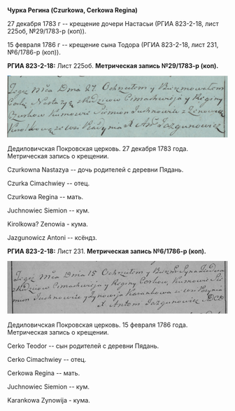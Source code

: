**Чурка Регина (Czurkowa, Cerkowa Regina)**

27 декабря 1783 г -- крещение дочери Настасьи (РГИА 823-2-18, лист
225об, №29/1783-р (коп)).

15 февраля 1786 г -- крещение сына Тодора (РГИА 823-2-18, лист 231,
№6/1786-р (коп)).

**РГИА 823-2-18:** Лист 225об. **Метрическая запись №29/1783-р (коп).**

![](./media/5fddd743219359923f64048b853df834f2f77db9.png)

Дедиловичская Покровская церковь. 27 декабря 1783 года. Метрическая
запись о крещении.

Czurkowna Nastazya -- дочь родителей с деревни Пядань.

Czurka Cimachwiey -- отец.

Czurkowa Regina -- мать.

Juchnowiec Siemion -- кум.

Kirolkowa? Zenowia - кума.

Jazgunowicz Antoni -- ксёндз.

**РГИА 823-2-18:** Лист 231. **Метрическая запись №6/1786-р (коп).**

![](./media/7caa6b22b93bfa9fd3f57e6ce1ba61e90f5235bf.png)

Дедиловичская Покровская церковь. 15 февраля 1786 года. Метрическая
запись о крещении.

Cerko Teodor -- сын родителей с деревни Пядань.

Cerko Cimachwiey -- отец.

Cerkowa Regina -- мать.

Juchnowiec Siemion -- кум.

Karankowa Zynowija - кума.

